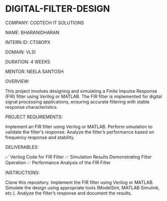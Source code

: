 # DIGITAL-FILTER-DESIGN

COMPANY: CODTECH IT SOLUTIONS

NAME: BHARANIDHARAN

INTERN ID: CT08OPX

DOMAIN: VLSI

DURATION: 4 WEEKS

MENTOR: NEELA SANTOSH

OVERVIEW:

This project involves designing and simulating a Finite Impulse Response (FIR) filter using Verilog or MATLAB. The FIR filter is implemented for digital signal processing applications, ensuring accurate filtering with stable response characteristics.

PROJECT REQUIREMENTS:

Implement an FIR filter using Verilog or MATLAB.
Perform simulation to validate the filter's response.
Analyze the filter’s performance based on frequency response and stability.

DELIVERABLES:

✅ Verilog Code for FIR Filter
✅ Simulation Results Demonstrating Filter Operation
✅ Performance Analysis of the FIR Filter

INSTRUCTIONS:

Clone this repository.
Implement the FIR filter using Verilog or MATLAB.
Simulate the design using appropriate tools (ModelSim, MATLAB Simulink, etc.).
Analyze the filter’s response and document the results.
